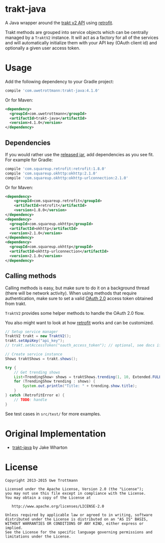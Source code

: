 trakt-java
==========

A Java wrapper around the [trakt v2 API][1] using [retrofit][2].

Trakt methods are grouped into service objects which can be centrally
managed by a `TraktV2` instance. It will act as a factory for
all of the services and will automatically initialize them with your
API key (OAuth client id) and optionally a given user access token.

Usage
=====
Add the following dependency to your Gradle project:

```groovy
compile 'com.uwetrottmann:trakt-java:4.1.0'
```

Or for Maven:

```xml
<dependency>
  <groupId>com.uwetrottmann</groupId>
  <artifactId>trakt-java</artifactId>
  <version>4.1.0</version>
</dependency>
```

Dependencies
------------
If you would rather use the [released jar][3], add dependencies as you see fit.
For example for Gradle:

```groovy
compile 'com.squareup.retrofit:retrofit:1.8.0'
compile 'com.squareup.okhttp:okhttp:2.1.0'
compile 'com.squareup.okhttp:okhttp-urlconnection:2.1.0'
```

Or for Maven:

```xml
<dependency>
    <groupId>com.squareup.retrofit</groupId>
    <artifactId>retrofit</artifactId>
    <version>1.8.0</version>
</dependency>
<dependency>
  <groupId>com.squareup.okhttp</groupId>
  <artifactId>okhttp</artifactId>
  <version>2.1.0</version>
</dependency>
<dependency>
  <groupId>com.squareup.okhttp</groupId>
  <artifactId>okhttp-urlconnection</artifactId>
  <version>2.1.0</version>
</dependency>
```

Calling methods
-----------------

Calling methods is easy, but make sure to do it on a background thread
(there will be network activity). When using methods that require authentication,
make sure to set a valid [OAuth 2.0][4] access token obtained from trakt.

`TraktV2` provides some helper methods to handle the OAuth 2.0 flow.

You also might want to look at how [retrofit][2] works and can be customized.

```java
// Setup service manager
TraktV2 trakt = new TraktV2();
trakt.setApiKey("api_key");
// trakt.setAccessToken("oauth_access_token"); // optional, see docs if required

// Create service instance
Shows traktShows = trakt.shows();

try {
    // Get trending shows
    List<TrendingShow> shows = traktShows.trending(1, 10, Extended.FULLIMAGES);
    for (TrendingShow trending : shows) {
        System.out.println("Title: " + trending.show.title);
    }
} catch (RetrofitError e) {
    // TODO: handle
}
```

See test cases in `src/test/` for more examples.

Original Implementation
=======================

* [trakt-java][5] by Jake Wharton

License
=======

    Copyright 2013-2015 Uwe Trottmann

    Licensed under the Apache License, Version 2.0 (the "License");
    you may not use this file except in compliance with the License.
    You may obtain a copy of the License at

       http://www.apache.org/licenses/LICENSE-2.0

    Unless required by applicable law or agreed to in writing, software
    distributed under the License is distributed on an "AS IS" BASIS,
    WITHOUT WARRANTIES OR CONDITIONS OF ANY KIND, either express or implied.
    See the License for the specific language governing permissions and
    limitations under the License.




 [1]: http://docs.trakt.apiary.io/
 [2]: http://square.github.io/retrofit/
 [3]: https://github.com/UweTrottmann/trakt-java/releases
 [4]: https://www.digitalocean.com/community/tutorials/an-introduction-to-oauth-2
 [5]: https://github.com/JakeWharton/trakt-java/
